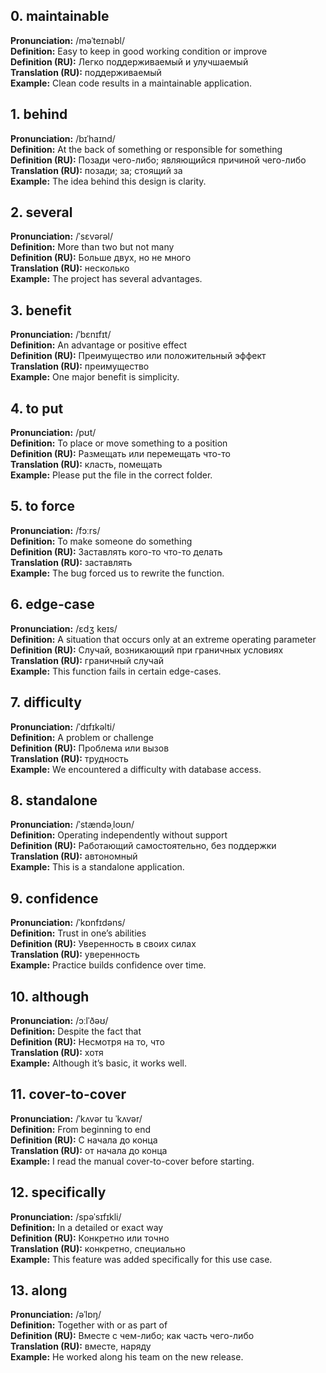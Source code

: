 ## 0. maintainable

**Pronunciation:** /məˈteɪnəbl/  
**Definition:** Easy to keep in good working condition or improve  
**Definition (RU):** Легко поддерживаемый и улучшаемый  
**Translation (RU):** поддерживаемый  
**Example:** Clean code results in a maintainable application.

## 1. behind

**Pronunciation:** /bɪˈhaɪnd/  
**Definition:** At the back of something or responsible for something  
**Definition (RU):** Позади чего-либо; являющийся причиной чего-либо  
**Translation (RU):** позади; за; стоящий за  
**Example:** The idea behind this design is clarity.

## 2. several

**Pronunciation:** /ˈsɛvərəl/  
**Definition:** More than two but not many  
**Definition (RU):** Больше двух, но не много  
**Translation (RU):** несколько  
**Example:** The project has several advantages.

## 3. benefit

**Pronunciation:** /ˈbɛnɪfɪt/  
**Definition:** An advantage or positive effect  
**Definition (RU):** Преимущество или положительный эффект  
**Translation (RU):** преимущество  
**Example:** One major benefit is simplicity.

## 4. to put

**Pronunciation:** /pʊt/  
**Definition:** To place or move something to a position  
**Definition (RU):** Размещать или перемещать что-то  
**Translation (RU):** класть, помещать  
**Example:** Please put the file in the correct folder.

## 5. to force

**Pronunciation:** /fɔːrs/  
**Definition:** To make someone do something  
**Definition (RU):** Заставлять кого-то что-то делать  
**Translation (RU):** заставлять  
**Example:** The bug forced us to rewrite the function.

## 6. edge-case

**Pronunciation:** /ɛdʒ keɪs/  
**Definition:** A situation that occurs only at an extreme operating parameter  
**Definition (RU):** Случай, возникающий при граничных условиях  
**Translation (RU):** граничный случай  
**Example:** This function fails in certain edge-cases.

## 7. difficulty

**Pronunciation:** /ˈdɪfɪkəlti/  
**Definition:** A problem or challenge  
**Definition (RU):** Проблема или вызов  
**Translation (RU):** трудность  
**Example:** We encountered a difficulty with database access.

## 8. standalone

**Pronunciation:** /ˈstændəˌloʊn/  
**Definition:** Operating independently without support  
**Definition (RU):** Работающий самостоятельно, без поддержки  
**Translation (RU):** автономный  
**Example:** This is a standalone application.

## 9. confidence

**Pronunciation:** /ˈkɒnfɪdəns/  
**Definition:** Trust in one’s abilities  
**Definition (RU):** Уверенность в своих силах  
**Translation (RU):** уверенность  
**Example:** Practice builds confidence over time.

## 10. although

**Pronunciation:** /ɔːlˈðəʊ/  
**Definition:** Despite the fact that  
**Definition (RU):** Несмотря на то, что  
**Translation (RU):** хотя  
**Example:** Although it’s basic, it works well.

## 11. cover-to-cover

**Pronunciation:** /ˈkʌvər tu ˈkʌvər/  
**Definition:** From beginning to end  
**Definition (RU):** С начала до конца  
**Translation (RU):** от начала до конца  
**Example:** I read the manual cover-to-cover before starting.

## 12. specifically

**Pronunciation:** /spəˈsɪfɪkli/  
**Definition:** In a detailed or exact way  
**Definition (RU):** Конкретно или точно  
**Translation (RU):** конкретно, специально  
**Example:** This feature was added specifically for this use case.

## 13. along

**Pronunciation:** /əˈlɒŋ/  
**Definition:** Together with or as part of  
**Definition (RU):** Вместе с чем-либо; как часть чего-либо  
**Translation (RU):** вместе, наряду  
**Example:** He worked along his team on the new release.
